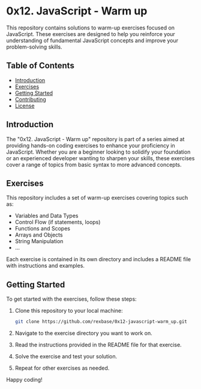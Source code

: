# 0x12. JavaScript - Warm up

This repository contains solutions to warm-up exercises focused on JavaScript. These exercises are designed to help you reinforce your understanding of fundamental JavaScript concepts and improve your problem-solving skills.

## Table of Contents

- [Introduction](#introduction)
- [Exercises](#exercises)
- [Getting Started](#getting-started)
- [Contributing](#contributing)
- [License](#license)

## Introduction

The "0x12. JavaScript - Warm up" repository is part of a series aimed at providing hands-on coding exercises to enhance your proficiency in JavaScript. Whether you are a beginner looking to solidify your foundation or an experienced developer wanting to sharpen your skills, these exercises cover a range of topics from basic syntax to more advanced concepts.

## Exercises

This repository includes a set of warm-up exercises covering topics such as:

- Variables and Data Types
- Control Flow (if statements, loops)
- Functions and Scopes
- Arrays and Objects
- String Manipulation
- ...

Each exercise is contained in its own directory and includes a README file with instructions and examples.

## Getting Started

To get started with the exercises, follow these steps:

1. Clone this repository to your local machine:

   ```bash
   git clone https://github.com/rexbase/0x12-javascript-warm_up.git
   ```

2. Navigate to the exercise directory you want to work on.

3. Read the instructions provided in the README file for that exercise.

4. Solve the exercise and test your solution.

5. Repeat for other exercises as needed.


Happy coding!
